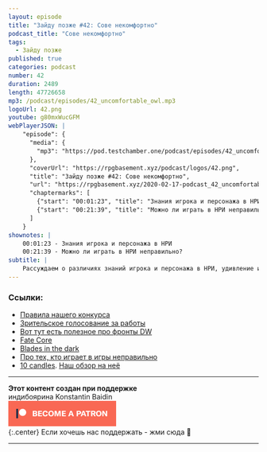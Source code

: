 ```yaml
---
layout: episode
title: "Зайду позже #42: Сове некомфортно"
podcast_title: "Сове некомфортно"
tags:
  - Зайду позже
published: true
categories: podcast
number: 42
duration: 2489
length: 47726658
mp3: /podcast/episodes/42_uncomfortable_owl.mp3
logoUrl: 42.png
youtube: g80mxWucGFM
webPlayerJSON: |
    "episode": {
      "media": {
        "mp3": "https://pod.testchamber.one/podcast/episodes/42_uncomfortable_owl.mp3"
      },
      "coverUrl": "https://rpgbasement.xyz/podcast/logos/42.png",
      "title": "Зайду позже #42: Сове некомфортно",
      "url": "https://rpgbasement.xyz/2020-02-17-podcast_42_uncomfortable_owl/",
      "chaptermarks": [
        {"start": "00:01:23", "title": "Знания игрока и персонажа в НРИ"},
        {"start": "00:21:39", "title": "Можно ли играть в НРИ неправильно?"}
      ]
    }
shownotes: |
    00:01:23 - Знания игрока и персонажа в НРИ  
    00:21:39 - Можно ли играть в НРИ неправильно?  
subtitle: |
    Рассуждаем о различиях знаний игрока и персонажа в НРИ, удивление игроков и ведущего, а также выясняем, как можно играть в НРИ неправильно и различные синонимы этого слова.
---
```


### Ссылки:  
- [Правила нашего конкурса](https://rpgbasement.xyz/2020-02-07-game_review_contest/)
- [Зрительское голосование за работы](https://forms.gle/X23DvBXs92Rb648f9)
- [Вот тут есть полезное про фронты DW](https://vk.com/irontales)
- [Fate Core](http://www.evilhat.com/home/fate-core/)  
- [Blades in the dark](https://www.evilhat.com/home/blades-in-the-dark/)
- [Про тех, кто играет в игры неправильно](https://vk.com/wall-119901308_1409)
- [10 candles](http://cavalrygames.com/ten-candles/). [Наш обзор на неё](https://rpgbasement.xyz/2017-11-05-10_candles/)

---

**Этот контент создан при поддержке**  
индибоярина Konstantin Baidin  
[![](/img/patreon_button.png)](https://www.patreon.com/rpgbasement)  
{:.center}
Если хочешь нас поддержать - жми сюда 🔼

---
